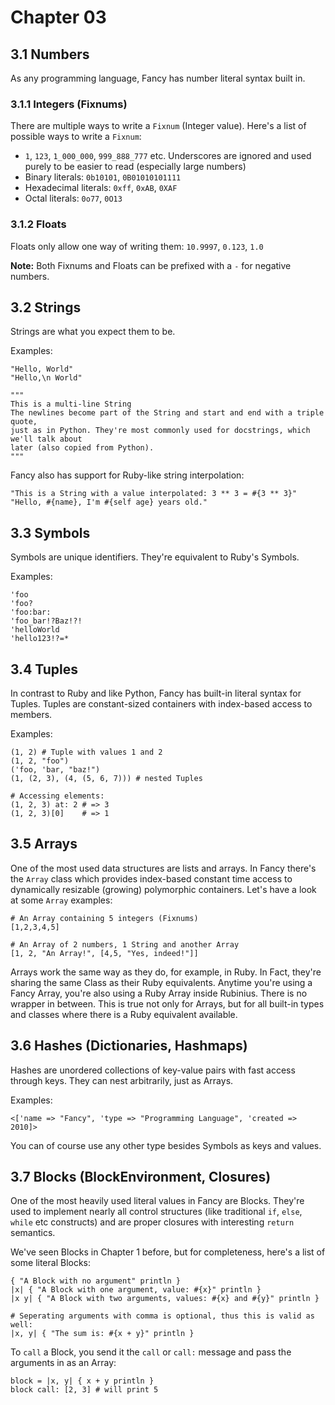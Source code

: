 # Chapter 03 #

## 3.1 Numbers ##

As any programming language, Fancy has number literal syntax built in.

### 3.1.1 Integers (Fixnums) ###

There are multiple ways to write a `Fixnum` (Integer value). Here's a list of possible ways to write a `Fixnum`:

* `1`, `123`, `1_000_000`, `999_888_777` etc. Underscores are ignored and used purely to be easier to read (especially large numbers)
* Binary literals: `0b10101`, `0B01010101111`
* Hexadecimal literals: `0xff`, `0xAB`, `0XAF`
* Octal literals: `0o77`, `0O13`

### 3.1.2 Floats ###

Floats only allow one way of writing them: `10.9997`, `0.123`, `1.0`

**Note:** Both Fixnums and Floats can be prefixed with a `-` for negative numbers.


## 3.2 Strings ##

Strings are what you expect them to be.

Examples:

    "Hello, World"
    "Hello,\n World"

    """
    This is a multi-line String
    The newlines become part of the String and start and end with a triple quote,
    just as in Python. They're most commonly used for docstrings, which we'll talk about
    later (also copied from Python).
    """

Fancy also has support for Ruby-like string interpolation:

    "This is a String with a value interpolated: 3 ** 3 = #{3 ** 3}"
    "Hello, #{name}, I'm #{self age} years old."


## 3.3 Symbols ##

Symbols are unique identifiers. They're equivalent to Ruby's Symbols.

Examples:

    'foo
    'foo?
    'foo:bar:
    'foo_bar!?Baz!?!
    'helloWorld
    'hello123!?=*


## 3.4 Tuples ##

In contrast to Ruby and like Python, Fancy has built-in literal syntax for Tuples. Tuples are constant-sized containers with index-based access to members.

Examples:

    (1, 2) # Tuple with values 1 and 2
    (1, 2, "foo")
    ('foo, 'bar, "baz!")
    (1, (2, 3), (4, (5, 6, 7))) # nested Tuples

    # Accessing elements:
    (1, 2, 3) at: 2 # => 3
    (1, 2, 3)[0]    # => 1

## 3.5 Arrays ##

One of the most used data structures are lists and arrays. In Fancy there's the `Array` class which provides index-based constant time access to dynamically resizable (growing) polymorphic containers.
Let's have a look at some `Array` examples:

    # An Array containing 5 integers (Fixnums)
    [1,2,3,4,5]

    # An Array of 2 numbers, 1 String and another Array
    [1, 2, "An Array!", [4,5, "Yes, indeed!"]]

Arrays work the same way as they do, for example, in Ruby. In Fact, they're sharing the same Class as their Ruby equivalents. Anytime you're using a Fancy Array, you're also using a Ruby Array inside Rubinius. There is no wrapper in between. This is true not only for Arrays, but for all built-in types and classes where there is a Ruby equivalent available.


## 3.6 Hashes (Dictionaries, Hashmaps) ##

Hashes are unordered collections of key-value pairs with fast access through keys. They can nest arbitrarily, just as Arrays.

Examples:

    <['name => "Fancy", 'type => "Programming Language", 'created => 2010]>

You can of course use any other type besides Symbols as keys and values.


## 3.7 Blocks (BlockEnvironment, Closures) ##

One of the most heavily used literal values in Fancy are Blocks. They're used to implement nearly all control structures (like traditional `if`, `else`, `while` etc constructs) and are proper closures with interesting `return` semantics.

We've seen Blocks in Chapter 1 before, but for completeness, here's a list of some literal Blocks:

    { "A Block with no argument" println }
    |x| { "A Block with one argument, value: #{x}" println }
    |x y| { "A Block with two arguments, values: #{x} and #{y}" println }

    # Seperating arguments with comma is optional, thus this is valid as well:
    |x, y| { "The sum is: #{x + y}" println }

To `call` a Block, you send it the `call` or `call:` message and pass the arguments in as an Array:

    block = |x, y| { x + y println }
    block call: [2, 3] # will print 5
